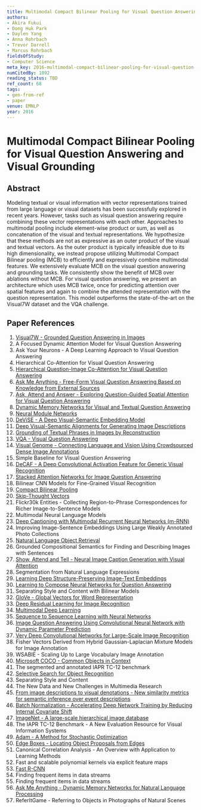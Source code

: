 ```yaml
---
title: Multimodal Compact Bilinear Pooling for Visual Question Answering and Visual Grounding
authors:
- Akira Fukui
- Dong Huk Park
- Daylen Yang
- Anna Rohrbach
- Trevor Darrell
- Marcus Rohrbach
fieldsOfStudy:
- Computer Science
meta_key: 2016-multimodal-compact-bilinear-pooling-for-visual-question-answering-and-visual-grounding
numCitedBy: 1092
reading_status: TBD
ref_count: 68
tags:
- gen-from-ref
- paper
venue: EMNLP
year: 2016
---
```


# Multimodal Compact Bilinear Pooling for Visual Question Answering and Visual Grounding

## Abstract

Modeling textual or visual information with vector representations trained from large language or visual datasets has been successfully explored in recent years. However, tasks such as visual question answering require combining these vector representations with each other. Approaches to multimodal pooling include element-wise product or sum, as well as concatenation of the visual and textual representations. We hypothesize that these methods are not as expressive as an outer product of the visual and textual vectors. As the outer product is typically infeasible due to its high dimensionality, we instead propose utilizing Multimodal Compact Bilinear pooling (MCB) to efficiently and expressively combine multimodal features. We extensively evaluate MCB on the visual question answering and grounding tasks. We consistently show the benefit of MCB over ablations without MCB. For visual question answering, we present an architecture which uses MCB twice, once for predicting attention over spatial features and again to combine the attended representation with the question representation. This model outperforms the state-of-the-art on the Visual7W dataset and the VQA challenge.

## Paper References

1. [Visual7W - Grounded Question Answering in Images](2016-visual7w-grounded-question-answering-in-images)
2. A Focused Dynamic Attention Model for Visual Question Answering
3. Ask Your Neurons - A Deep Learning Approach to Visual Question Answering
4. Hierarchical Co-Attention for Visual Question Answering
5. [Hierarchical Question-Image Co-Attention for Visual Question Answering](2016-hierarchical-question-image-co-attention-for-visual-question-answering)
6. [Ask Me Anything - Free-Form Visual Question Answering Based on Knowledge from External Sources](2016-ask-me-anything-free-form-visual-question-answering-based-on-knowledge-from-external-sources)
7. [Ask, Attend and Answer - Exploring Question-Guided Spatial Attention for Visual Question Answering](2016-ask-attend-and-answer-exploring-question-guided-spatial-attention-for-visual-question-answering)
8. [Dynamic Memory Networks for Visual and Textual Question Answering](2016-dynamic-memory-networks-for-visual-and-textual-question-answering)
9. [Neural Module Networks](2016-neural-module-networks)
10. [DeViSE - A Deep Visual-Semantic Embedding Model](2013-devise-a-deep-visual-semantic-embedding-model)
11. [Deep Visual-Semantic Alignments for Generating Image Descriptions](2017-deep-visual-semantic-alignments-for-generating-image-descriptions)
12. [Grounding of Textual Phrases in Images by Reconstruction](2016-grounding-of-textual-phrases-in-images-by-reconstruction)
13. [VQA - Visual Question Answering](2015-vqa-visual-question-answering)
14. [Visual Genome - Connecting Language and Vision Using Crowdsourced Dense Image Annotations](2016-visual-genome-connecting-language-and-vision-using-crowdsourced-dense-image-annotations)
15. Simple Baseline for Visual Question Answering
16. [DeCAF - A Deep Convolutional Activation Feature for Generic Visual Recognition](2014-decaf-a-deep-convolutional-activation-feature-for-generic-visual-recognition)
17. [Stacked Attention Networks for Image Question Answering](2016-stacked-attention-networks-for-image-question-answering)
18. Bilinear CNN Models for Fine-Grained Visual Recognition
19. [Compact Bilinear Pooling](2016-compact-bilinear-pooling)
20. [Skip-Thought Vectors](2015-skip-thought-vectors)
21. Flickr30k Entities - Collecting Region-to-Phrase Correspondences for Richer Image-to-Sentence Models
22. Multimodal Neural Language Models
23. [Deep Captioning with Multimodal Recurrent Neural Networks (m-RNN)](2015-deep-captioning-with-multimodal-recurrent-neural-networks-m-rnn)
24. Improving Image-Sentence Embeddings Using Large Weakly Annotated Photo Collections
25. [Natural Language Object Retrieval](2016-natural-language-object-retrieval)
26. Grounded Compositional Semantics for Finding and Describing Images with Sentences
27. [Show, Attend and Tell - Neural Image Caption Generation with Visual Attention](2015-show-attend-and-tell-neural-image-caption-generation-with-visual-attention)
28. Segmentation from Natural Language Expressions
29. [Learning Deep Structure-Preserving Image-Text Embeddings](2016-learning-deep-structure-preserving-image-text-embeddings)
30. [Learning to Compose Neural Networks for Question Answering](2016-learning-to-compose-neural-networks-for-question-answering)
31. Separating Style and Content with Bilinear Models
32. [GloVe - Global Vectors for Word Representation](2014-glove-global-vectors-for-word-representation)
33. [Deep Residual Learning for Image Recognition](2016-deep-residual-learning-for-image-recognition)
34. [Multimodal Deep Learning](2011-multimodal-deep-learning)
35. [Sequence to Sequence Learning with Neural Networks](2014-sequence-to-sequence-learning-with-neural-networks)
36. [Image Question Answering Using Convolutional Neural Network with Dynamic Parameter Prediction](2016-image-question-answering-using-convolutional-neural-network-with-dynamic-parameter-prediction)
37. [Very Deep Convolutional Networks for Large-Scale Image Recognition](2015-very-deep-convolutional-networks-for-large-scale-image-recognition)
38. Fisher Vectors Derived from Hybrid Gaussian-Laplacian Mixture Models for Image Annotation
39. WSABIE - Scaling Up to Large Vocabulary Image Annotation
40. [Microsoft COCO - Common Objects in Context](2014-microsoft-coco-common-objects-in-context)
41. The segmented and annotated IAPR TC-12 benchmark
42. [Selective Search for Object Recognition](2013-selective-search-for-object-recognition)
43. Separating Style and Content
44. The New Data and New Challenges in Multimedia Research
45. [From image descriptions to visual denotations - New similarity metrics for semantic inference over event descriptions](2014-from-image-descriptions-to-visual-denotations-new-similarity-metrics-for-semantic-inference-over-event-descriptions)
46. [Batch Normalization - Accelerating Deep Network Training by Reducing Internal Covariate Shift](2015-batch-normalization-accelerating-deep-network-training-by-reducing-internal-covariate-shift)
47. [ImageNet - A large-scale hierarchical image database](2009-imagenet-a-large-scale-hierarchical-image-database)
48. The IAPR TC-12 Benchmark - A New Evaluation Resource for Visual Information Systems
49. [Adam - A Method for Stochastic Optimization](2015-adam-a-method-for-stochastic-optimization)
50. [Edge Boxes - Locating Object Proposals from Edges](2014-edge-boxes-locating-object-proposals-from-edges)
51. Canonical Correlation Analysis - An Overview with Application to Learning Methods
52. Fast and scalable polynomial kernels via explicit feature maps
53. [Fast R-CNN](2015-fast-r-cnn)
54. Finding frequent items in data streams
55. Finding frequent items in data streams
56. [Ask Me Anything - Dynamic Memory Networks for Natural Language Processing](2016-ask-me-anything-dynamic-memory-networks-for-natural-language-processing)
57. ReferItGame - Referring to Objects in Photographs of Natural Scenes

